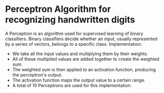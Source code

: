 # Perceptron Algorithm for recognizing handwritten digits
A Perceptron is an algorithm used for supervised learning of binary classifiers. Binary classifiers decide whether an input, usually represented by a series of vectors, belongs to a specific class.
Implementation:
- We take all the input values and multiplying them by their weights. 
- All of these multiplied values are added together to create the weighted sum. 
- The weighted sum is then applied to an activation function, producing the perceptron's output.
- The activation function maps the output value to a certain range.
- A total of 10 Perceptrons are used for this implementation.
